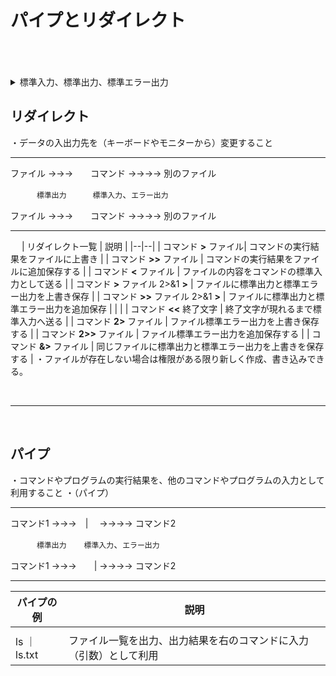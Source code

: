 # パイプとリダイレクト
<br>
<br>
<br>



<details>
<summary>
標準入力、標準出力、標準エラー出力
</summary>
 
| 番号 | 標準 | 説明 |
|--|--|--|
| 0 | 標準入力 | 何も指定されていない場合プログラムが利用するデータの入力元 |
| 1 | 標準出力 | 何も指定されていない場合プログラムが利用するデータの出力先 |
| 2 | 標準エラー出力 | 何も指定されていない場合プログラムが利用するデータのエラー出力先 |

</details>


## リダイレクト
・データの入出力先を（キーボードやモニターから）変更すること

-------------
ファイル →→→　　コマンド →→→→ 別のファイル

　　　` 標準出力 `　　　` 標準入力 `、` エラー出力 `

ファイル →→→　　コマンド →→→→ 別のファイル

-----------------
　
| リダイレクト一覧 | 説明 |
|--|--|
| コマンド **>** ファイル| コマンドの実行結果をファイルに上書き |
| コマンド **>>** ファイル | コマンドの実行結果をファイルに追加保存する |
| コマンド **<** ファイル | ファイルの内容をコマンドの標準入力として送る |
| コマンド **>** ファイル 2>&1 **>** | ファイルに標準出力と標準エラー出力を上書き保存 |
| コマンド **>>** ファイル 2>&1 **>** | ファイルに標準出力と標準エラー出力を追加保存 |
|  |
| コマンド **<<** 終了文字 | 終了文字が現れるまで標準入力へ送る |
| コマンド **2>** ファイル | ファイル標準エラー出力を上書き保存する |
| コマンド **2>>** ファイル | ファイル標準エラー出力を追加保存する |
| コマンド **&>** ファイル | 同じファイルに標準出力と標準エラー出力を上書きを保存する |
・ファイルが存在しない場合は権限がある限り新しく作成、書き込みできる。

<br>

----------------

<br>

## パイプ
・コマンドやプログラムの実行結果を、他のコマンドやプログラムの入力として利用すること
・（パイプ）




-------------
コマンド1 →→→　|　 →→→→ コマンド2

　　　` 標準出力 `　　` 標準入力 `、` エラー出力 `

コマンド1 →→→　　| →→→→ コマンド2

-----------------
 

|パイプの例| 説明 |
|--|--|
|  |  |
| ls ｜ ls.txt | ファイル一覧を出力、出力結果を右のコマンドに入力（引数）として利用 |
